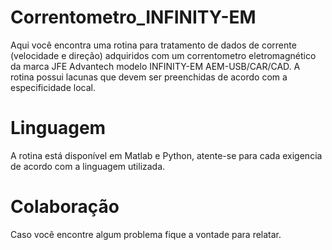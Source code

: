 # Correntometro_INFINITY-EM
  Aqui você encontra uma rotina para tratamento de dados de corrente (velocidade e direção) adquiridos com um correntometro eletromagnético da marca JFE Advantech modelo INFINITY-EM AEM-USB/CAR/CAD.
  A rotina possui lacunas que devem ser preenchidas de acordo com a especificidade local.
# Linguagem
  A rotina está disponível em Matlab e Python, atente-se para cada exigencia de acordo com a linguagem utilizada.
# Colaboração
  Caso você encontre algum problema fique a vontade para relatar.
